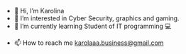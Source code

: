 - 👋 Hi, I’m Karolina 
- 👀 I’m interested in Cyber Security, graphics and gaming. 
- 🌱 I’m currently learning Student of IT programming 💻
 <!---- 💞️ I’m looking to collaborate on ...---> 
- 📫 How to reach me karolaaa.business@gmail.com

<!---
karolaaaxd/karolaaaxd is a ✨ special ✨ repository because its `README.md` (this file) appears on your GitHub profile.
You can click the Preview link to take a look at your changes.
--->

